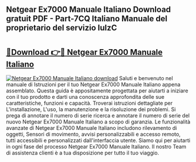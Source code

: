 ## Netgear Ex7000 Manuale Italiano Download gratuit PDF - Part-7CQ Italiano Manuale del proprietario del servizio IulzC

# <h2><a href="http://dfdy6l.blite.top/?on=Netgear+Ex7000+Manuale+Italiano">🔗Download 👉🔴 Netgear Ex7000 Manuale Italiano</a></h2>

[![Netgear Ex7000 Manuale Italiano download](https://i.imgur.com/lujVjoI.png)](http://dfdy6l.blite.top/?on=Netgear+Ex7000+Manuale+Italiano)
Saluti e benvenuto nel manuale di Istruzioni per il tuo Netgear Ex7000 Manuale Italiano appena assemblato. Questa guida è appositamente progettata per aiutarti a iniziare con il tuo prodotto e darti una conoscenza approfondita delle sue caratteristiche, funzioni e capacità. Troverai istruzioni dettagliate per L'installazione, L'uso, la manutenzione e la risoluzione dei problemi. Si prega di annotare il numero di serie ricerca e annotare il numero di serie del nuovo Netgear Ex7000 Manuale Italiano a scopo di garanzia. Le funzionalità avanzate di Netgear Ex7000 Manuale Italiano includono rilevamento di oggetti, Sensori di movimento, avvisi personalizzabili e accesso remoto, tutti accessibili e personalizzati dall'interfaccia utente. Siamo qui per aiutarti in ogni fase del processo Netgear Ex7000 Manuale Italiano. Il nostro Team di assistenza clienti è a tua disposizione per tutto il tuo viaggio.
